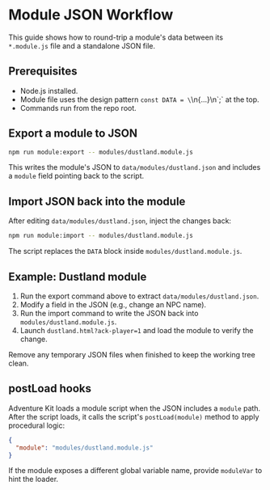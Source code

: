 # Module JSON Workflow

This guide shows how to round-trip a module's data between its `*.module.js` file and a standalone JSON file.

## Prerequisites
- Node.js installed.
- Module file uses the design pattern `const DATA = \`\n{...}\n\`;` at the top.
- Commands run from the repo root.

## Export a module to JSON
```sh
npm run module:export -- modules/dustland.module.js
```
This writes the module's JSON to `data/modules/dustland.json` and includes a `module` field pointing back to the script.

## Import JSON back into the module
After editing `data/modules/dustland.json`, inject the changes back:
```sh
npm run module:import -- modules/dustland.module.js
```
The script replaces the `DATA` block inside `modules/dustland.module.js`.

## Example: Dustland module
1. Run the export command above to extract `data/modules/dustland.json`.
2. Modify a field in the JSON (e.g., change an NPC name).
3. Run the import command to write the JSON back into `modules/dustland.module.js`.
4. Launch `dustland.html?ack-player=1` and load the module to verify the change.

Remove any temporary JSON files when finished to keep the working tree clean.

## postLoad hooks
Adventure Kit loads a module script when the JSON includes a `module` path. After the script loads, it calls the script's `postLoad(module)` method to apply procedural logic:

```json
{
  "module": "modules/dustland.module.js"
}
```

If the module exposes a different global variable name, provide `moduleVar` to hint the loader.

